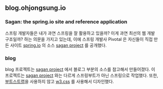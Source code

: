 ## blog.ohjongsung.io

### Sagan: the spring.io site and reference application

스프링 개발자들은 내가 과연 스프링을 잘 활용하고 있을까? 이게 과연 최선의 웹 개발 구조일까? 하는 의문을 가지고 있는데, 
이에 스프링 개발사 Pivotal 은  자신들이 직접 만든 사이트 [spring.io](https://spring.io/) 의 소스 [sagan project](https://github.com/spring-io/sagan) 를 공개했다.


### blog

blog 프로젝트는 [sagan project](https://github.com/spring-io/sagan) 에서 블로그 부분의 소스를 참고해서 만들어졌다. 이 프로젝트는 
[sagan project](https://github.com/spring-io/sagan) 와는 다르게 스프링부트가 아닌 스프링으로 작업했다. 또한, 
[부트스트랩](http://bootstrapk.com/)을 사용하지 않고 [w3.css](https://www.w3schools.com/w3css/) 를 사용해서 디자인했다. 
